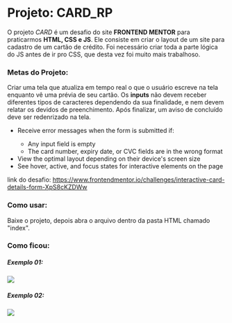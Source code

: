 <h1> Projeto: CARD_RP </h1>

O projeto <em>CARD</em> é um desafio do site <strong>FRONTEND MENTOR</strong> para praticarmos <strong>HTML, CSS e JS</strong>. Ele consiste em criar o layout de um site para cadastro de um cartão de crédito. Foi necessário criar toda a parte lógica do JS antes de ir pro CSS, que desta vez foi muito mais trabalhoso.

### Metas do Projeto:

Criar uma tela que atualiza em tempo real o que o usuário escreve na tela enquanto vê uma prévia de seu cartão. Os <strong>inputs</strong> não devem receber diferentes tipos de caracteres dependendo da sua finalidade, e nem devem relatar os devidos de preenchimento. Após finalizar, um aviso de concluído deve ser redenrizado na tela.

<ul>
 <liFill in the form and see the card details update in real-time</li>
 <li>Receive error messages when the form is submitted if:</li>
 <ul>
   <li>Any input field is empty</li>
   <li>The card number, expiry date, or CVC fields are in the wrong format</li>
 </ul>
 <li>View the optimal layout depending on their device's screen size</li>
 <li>See hover, active, and focus states for interactive elements on the page</li>
</ul>

link do desafio: https://www.frontendmentor.io/challenges/interactive-card-details-form-XpS8cKZDWw

### Como usar:

Baixe o projeto, depois abra o arquivo dentro da pasta HTML chamado "index".

### Como ficou:

##### Exemplo 01:

<img src='https://imgur.com/v2Pw4KW.png'>

##### Exemplo 02:

<img src='https://imgur.com/rlzk9sh.png'>
